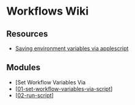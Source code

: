 Workflows Wiki
===

Resources
---

- [Saving environment variables via applescript][1]

<!-- Links -->
[1]: https://www.deanishe.net/post/2018/10/workflow/environment-variables-in-alfred/#saving-variables

<!-- Links end -->


Modules
---

- [Set Workflow Variables Via
- [[01-set-workflow-variables-via-script]]
- [[02-run-script]]

[//begin]: # "Autogenerated link references for markdown compatibility"
[01-set-workflow-variables-via-script]: 01-set-workflow-variables-via-script.md "Set Workflow Variables Via Script"
[02-run-script]: 02-run-script.md "Run Script"
[//end]: # "Autogenerated link references"
